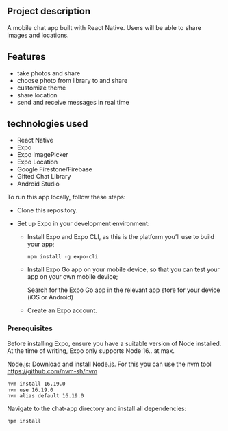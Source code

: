 ## Project description

A mobile chat app built with React Native. Users will be able to share images and locations.

## Features
- take photos and share
- choose photo from library to and share
- customize theme 
- share location 
- send and receive messages in real time 

## technologies used
- React Native
- Expo
- Expo ImagePicker
- Expo Location 
- Google Firestone/Firebase
- Gifted Chat Library 
- Android Studio

To run this app locally, follow these steps:

- Clone this repository.
- Set up Expo in your development environment:

  - Install Expo and Expo CLI, as this is the platform you’ll use to build your app;

        npm install -g expo-cli

  - Install Expo Go app on your mobile device, so that you can test your app on your own mobile device;

    Search for the Expo Go app in the relevant app store for your device (iOS or Android)

  - Create an Expo account.

### Prerequisites

Before installing Expo, ensure you have a suitable version of Node installed. At the time of writing, Expo only supports Node 16.. at max.

Node.js: Download and install Node.js. For this you can use the nvm tool https://github.com/nvm-sh/nvm

    nvm install 16.19.0
    nvm use 16.19.0
    nvm alias default 16.19.0

Navigate to the chat-app directory and install all dependencies:

    npm install